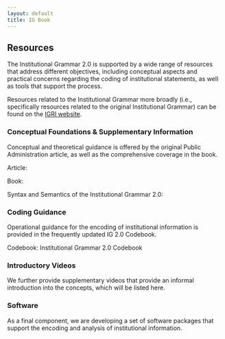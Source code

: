 ```yaml
---
layout: default
title: IG Book
---
```


## Resources

The Institutional Grammar 2.0 is supported by a wide range of resources that address different objectives, including conceptual aspects and practical concerns regarding the coding of institutional statements, as well as tools that support the process.

Resources related to the Institutional Grammar more broadly (i.e., specifically resources related to the original Institutional Grammar) can be found on the [IGRI website](https://institutionalgrammar.org/resources/).

### Conceptual Foundations & Supplementary Information

Conceptual and theoretical guidance is offered by the original Public Administration article, as well as the comprehensive coverage in the book.

Article:

Book:

Syntax and Semantics of the Institutional Grammar 2.0: 

### Coding Guidance

Operational guidance for the encoding of institutional information is provided in the frequently updated IG 2.0 Codebook. 

Codebook: Institutional Grammar 2.0 Codebook

### Introductory Videos

We further provide supplementary videos that provide an informal introduction into the concepts, which will be listed here.

### Software

As a final component, we are developing a set of software packages that support the encoding and analysis of institutional information. 


